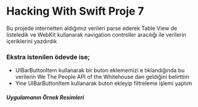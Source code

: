 # Hacking With Swift Proje 7

Bu projede internetten aldığımız verileri parse ederek Table View de listeledik ve WebKit kullanarak navigation controller aracılığı ile
verilerin içeriklerini yazdırdık

### Ekstra istenilen ödevde ise;
* UIBarButtonItem kullanarak bir buton eklememizi e tıklandığında bu verilerin We The People API of the Whitehouse dan geldiğini belirttim
* Yine UIBarButtonItem kullanarak buton ekleyip filtreleme işlemi yaptım

##### Uygulamanın Örnek Resimleri
